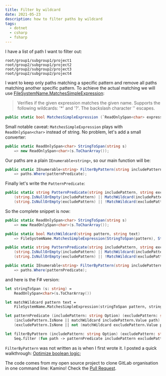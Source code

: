 ```yaml
---
title: Filter by wildcard
date: 2021-05-23
description: how to filter paths by wildcard
tags:
  - dotnet
  - csharp
  - fsharp
---
```


I have a list of path I want to filter out:

    root/group1/subgroup1/project1
    root/group2/subgroup1/project2
    root/group2/subgroup2/project3
    root/group2/subgroup2/project4

I want to keep only paths matching a specific pattern and remove all paths matching another specific pattern. To achieve the actual matching we will use [FileSystemName.MatchesSimpleExpression](https://docs.microsoft.com/en-us/dotnet/api/system.io.enumeration.filesystemname.matchessimpleexpression?view=net-5.0):

> Verifies if the given expression matches the given name. Supports the following wildcards: '*' and '?'. The backslash character '\' escapes.

```csharp
public static bool MatchesSimpleExpression (`ReadOnlySpan<char> expression, ReadOnlySpan<char> name, bool ignoreCase = true);
```

Small notable caveat: `MatchesSimpleExpression` plays with `ReadOnlySpan<char>` instead of string. No problem, let's add a small converter:

```csharp
public static ReadOnlySpan<char> StringToSpan(string s)
    => new ReadOnlySpan<char>(s.ToCharArray());
```

Our paths are a plain `IEnumerable<string>`, so our main function will be:

```csharp
public static IEnumerable<string> FilterByPattern(string includePattern, string excludePattern, IEnumerable<string> paths)
    => paths.Where(patternPredicate);
```

Finally let's write the `PatternPredicate`:

```csharp
public static string PatternPredicate(string includePattern, string excludePattern, string path) =>
    (string.IsNullOrEmpty(includePattern) || MatchWildcard(includePattern, path)) &&
    (string.IsNullOrEmpty(excludePattern) || !MatchWildcard(excludePattern, path));
```

So the complete snippet is now:

```csharp
public static ReadOnlySpan<char> StringToSpan(string s)
    => new ReadOnlySpan<char>(s.ToCharArray());

public static bool MatchWildcard(string pattern, string text)
    => FileSystemName.MatchesSimpleExpression(StringToSpan(pattern), StringToSpan(text));

public static string PatternPredicate(string includePattern, string excludePattern, string path) =>
    (string.IsNullOrEmpty(includePattern) || MatchWildcard(includePattern, path)) &&
    (string.IsNullOrEmpty(excludePattern) || !MatchWildcard(excludePattern, path));

public static IEnumerable<string> FilterByPattern(string includePattern, string excludePattern, IEnumerable<string> paths)
    => paths.Where(patternPredicate);
```

and here is the F# version:

```fsharp
let stringToSpan (s: string) =
    ReadOnlySpan<char>(s.ToCharArray())

let matchWildcard pattern text =
    FileSystemName.MatchesSimpleExpression(stringToSpan pattern, stringToSpan text)

let patternPredicate (includePattern: string Option) (excludePattern: string Option) path =
    (includePattern.IsNone || matchWildcard includePattern.Value path) &&
    (excludePattern.IsNone || not (matchWildcard excludePattern.Value path))  

let filterByPattern (includePattern: string Option) (excludePattern: string Option) (paths: string seq) :string seq =
    Seq.filter (fun path -> patternPredicate includePattern excludePattern path) paths
```

`FilterByPattern` was not written as is when I first wrote it. I posted a quick walkthrough: [Optimize boolean logic](https://aloisdg.netlify.app/posts/optimize-boolean-logic/);

The code comes from my open source project to clone GitLab organisation in one command line: Kamino! Check the [Pull Request](https://github.com/aloisdg/Kamino/pull/4/files).